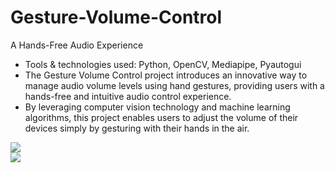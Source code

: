 # Gesture-Volume-Control

A Hands-Free Audio Experience
- Tools & technologies used: Python, OpenCV, Mediapipe, Pyautogui
- The Gesture Volume Control project introduces an innovative way to manage audio volume levels using hand
  gestures, providing users with a hands-free and intuitive audio control experience.
- By leveraging computer vision technology and machine learning algorithms, this project enables users to adjust
  the volume of their devices simply by gesturing with their hands in the air.


<img src="img/Screenshot82"> <br/>
<img src="img/Screenshot89"> <br/>


